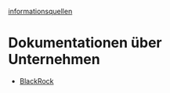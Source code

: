 [informationsquellen](../informationsquellen.html)

# Dokumentationen über Unternehmen

* [BlackRock](../konzerne/blackrock#dokumentation)
